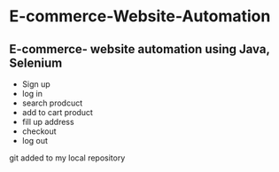 # E-commerce-Website-Automation
## E-commerce- website automation using Java, Selenium 
- Sign up
- log in
- search prodcuct
- add to cart product
- fill up address
- checkout
- log out



git added to my local repository

